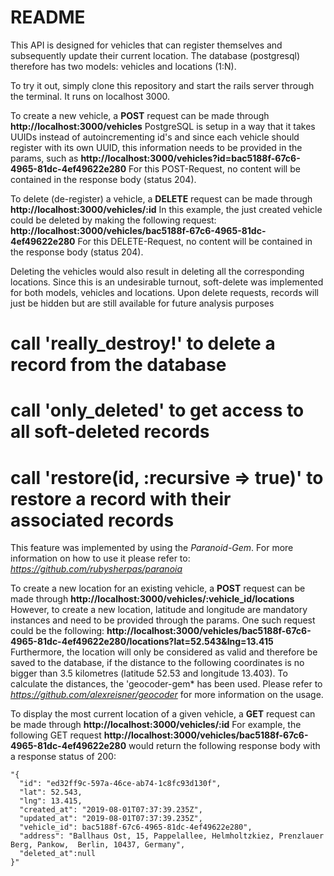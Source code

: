 # README
This API is designed for vehicles that can register themselves and subsequently update their current location.
The database (postgresql) therefore has two models: vehicles and locations (1:N).

To try it out, simply clone this repository and start the rails server through the terminal. It runs on localhost 3000.

To create a new vehicle, a **POST** request can be made through **http://localhost:3000/vehicles**
PostgreSQL is setup in a way that it takes UUIDs instead of autoincrementing id's and since each vehicle should register with its own UUID, this information needs to be provided in the params, such as **http://localhost:3000/vehicles?id=bac5188f-67c6-4965-81dc-4ef49622e280**
For this POST-Request, no content will be contained in the response body (status 204).

To delete (de-register) a vehicle, a **DELETE** request can be made through **http://localhost:3000/vehicles/:id**
In this example, the just created vehicle could be deleted by making the following request: **http://localhost:3000/vehicles/bac5188f-67c6-4965-81dc-4ef49622e280**
For this DELETE-Request, no content will be contained in the response body (status 204).

Deleting the vehicles would also result in deleting all the corresponding locations. Since this is an undesirable turnout, soft-delete was implemented for both models, vehicles and locations.
Upon delete requests, records will just be hidden but are still available for future analysis purposes
  # call 'really_destroy!' to delete a record from the database
  # call 'only_deleted' to get access to all soft-deleted records
  # call 'restore(id, :recursive => true)' to restore a record with their associated records

This feature was implemented by using the *Paranoid-Gem*. For more information on how to use it please refer to: *https://github.com/rubysherpas/paranoia*

To create a new location for an existing vehicle, a **POST** request can be made through **http://localhost:3000/vehicles/:vehicle_id/locations**
However, to create a new location, latitude and longitude are mandatory instances and need to be provided through the params.
One such request could be the following: **http://localhost:3000/vehicles/bac5188f-67c6-4965-81dc-4ef49622e280/locations?lat=52.543&lng=13.415**
Furthermore, the location will only be considered as valid and therefore be saved to the database, if the distance to the following coordinates is no bigger than 3.5 kilometres (latitude 52.53 and longitude 13.403).
To calculate the distances, the 'geocoder-gem* has been used. Please refer to *https://github.com/alexreisner/geocoder* for more information on the usage.

To display the most current location of a given vehicle, a **GET** request can be made through **http://localhost:3000/vehicles/:id**
For example, the following GET request **http://localhost:3000/vehicles/bac5188f-67c6-4965-81dc-4ef49622e280** would return the following response body with a response status of 200:
```
"{
  "id": "ed32ff9c-597a-46ce-ab74-1c8fc93d130f",
  "lat": 52.543,
  "lng": 13.415,
  "created_at": "2019-08-01T07:37:39.235Z",
  "updated_at": "2019-08-01T07:37:39.235Z",
  "vehicle_id": bac5188f-67c6-4965-81dc-4ef49622e280",
  "address": "Ballhaus Ost, 15, Pappelallee, Helmholtzkiez, Prenzlauer Berg, Pankow,  Berlin, 10437, Germany",
  "deleted_at":null
}"
```

